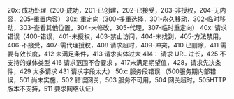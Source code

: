 20x: 成功处理（200-成功，201-已创建，202-已接受，203-非授权，204-无内容，205-重置内容）
30x: 重定向（300-多重选择，301-永久移动，302-临时移动，303-查看其他位置，304-未修改，305-代理，307-临时重定向）
40x: 请求错误（400-错误，401-未授权，403-禁止访问，404-未找到，405-方法禁用，406-不接受，407-需代理授权，408 请求超时，409-冲突，410 已删除，411 需要有效长度，412 未满足条件，413 请求实体过大 414： 请求 URL 过长，425 不支持的媒体类型 416 请求范围不合要求 ，417未满足期望值，428，请求先决条件，429 太多请求 431 请求字段太大）
50x: 服务段错误 （500服务期内部错误，501 尚未实施，502 错误网关，503 服务不可用，504 网关超时，505HTTP版本不支持，511 要求网络认证）
